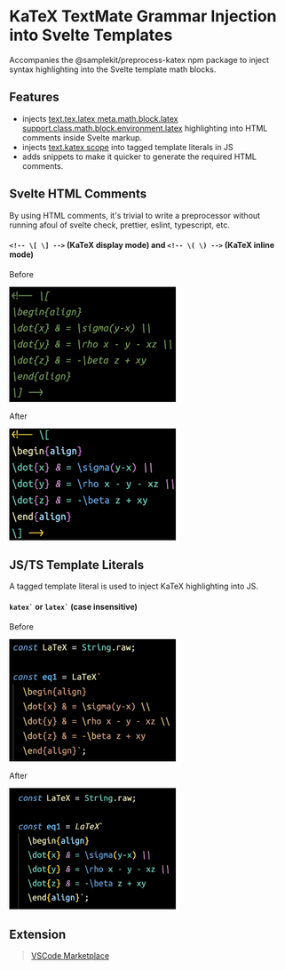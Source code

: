 # KaTeX TextMate Grammar Injection into Svelte Templates

Accompanies the @samplekit/preprocess-katex npm package to inject syntax highlighting into the Svelte template math blocks.

## Features

- injects [text.tex.latex meta.math.block.latex support.class.math.block.environment.latex]() highlighting into HTML comments inside Svelte markup.
- injects [text.katex scope](https://github.com/yzhang-gh/vscode-markdown/blob/master/syntaxes/katex.tmLanguage.json) into tagged template literals in JS
- adds snippets to make it quicker to generate the required HTML comments.

## Svelte HTML Comments

By using HTML comments, it's trivial to write a preprocessor without running afoul of svelte check, prettier, eslint, typescript, etc.

#### `<!-- \[ \] -->` (KaTeX display mode) and `<!-- \( \) -->` (KaTeX inline mode)

Before

<img alt="KaTeX display in HTML comment without extension." src="./static/demo-comment-katex-before.png" width="300" />

After

<img alt="KaTeX display in HTML comment with extension." src="./static/demo-comment-katex.png" width="300" />

## JS/TS Template Literals

A tagged template literal is used to inject KaTeX highlighting into JS.

#### <code>katex\`</code> or <code>latex\`</code> (case insensitive)

Before

<img alt="KaTeX in template literal without extension." src="./static/demo-template-katex-before.png" width="300" />

After

<img alt="KaTeX in template literal with extension." src="./static/demo-template-katex.png" width="300" />

## Extension

> [VSCode Marketplace](https://marketplace.visualstudio.com/items?itemName=timothycohen.svelte-pp-katex)
